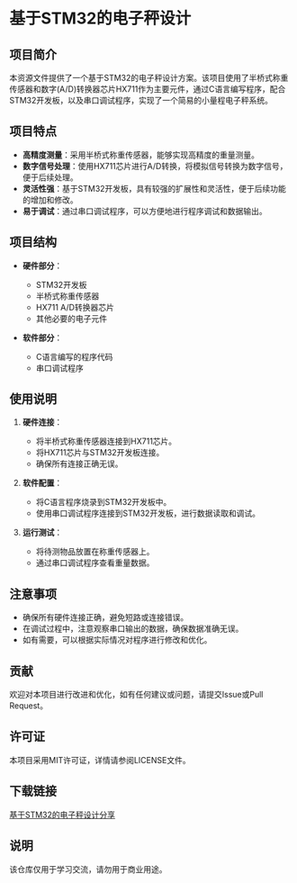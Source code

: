 # 基于STM32的电子秤设计

## 项目简介

本资源文件提供了一个基于STM32的电子秤设计方案。该项目使用了半桥式称重传感器和数字(A/D)转换器芯片HX711作为主要元件，通过C语言编写程序，配合STM32开发板，以及串口调试程序，实现了一个简易的小量程电子秤系统。

## 项目特点

- **高精度测量**：采用半桥式称重传感器，能够实现高精度的重量测量。
- **数字信号处理**：使用HX711芯片进行A/D转换，将模拟信号转换为数字信号，便于后续处理。
- **灵活性强**：基于STM32开发板，具有较强的扩展性和灵活性，便于后续功能的增加和修改。
- **易于调试**：通过串口调试程序，可以方便地进行程序调试和数据输出。

## 项目结构

- **硬件部分**：
  - STM32开发板
  - 半桥式称重传感器
  - HX711 A/D转换器芯片
  - 其他必要的电子元件

- **软件部分**：
  - C语言编写的程序代码
  - 串口调试程序

## 使用说明

1. **硬件连接**：
   - 将半桥式称重传感器连接到HX711芯片。
   - 将HX711芯片与STM32开发板连接。
   - 确保所有连接正确无误。

2. **软件配置**：
   - 将C语言程序烧录到STM32开发板中。
   - 使用串口调试程序连接到STM32开发板，进行数据读取和调试。

3. **运行测试**：
   - 将待测物品放置在称重传感器上。
   - 通过串口调试程序查看重量数据。

## 注意事项

- 确保所有硬件连接正确，避免短路或连接错误。
- 在调试过程中，注意观察串口输出的数据，确保数据准确无误。
- 如有需要，可以根据实际情况对程序进行修改和优化。

## 贡献

欢迎对本项目进行改进和优化，如有任何建议或问题，请提交Issue或Pull Request。

## 许可证

本项目采用MIT许可证，详情请参阅LICENSE文件。

## 下载链接
[基于STM32的电子秤设计分享](https://pan.quark.cn/s/3acba2651015)

## 说明

该仓库仅用于学习交流，请勿用于商业用途。
